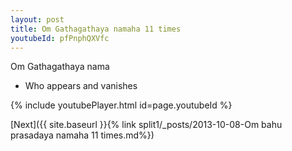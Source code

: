 ```yaml
---
layout: post
title: Om Gathagathaya namaha 11 times
youtubeId: pfPnphQXVfc
---
```

 
 
Om Gathagathaya nama 
 
 -  Who appears and vanishes 
 
  
 
  
 
 
 
 
 
 


{% include youtubePlayer.html id=page.youtubeId %}
 
[Next]({{ site.baseurl }}{% link  split1/_posts/2013-10-08-Om bahu prasadaya namaha 11 times.md%})
 
